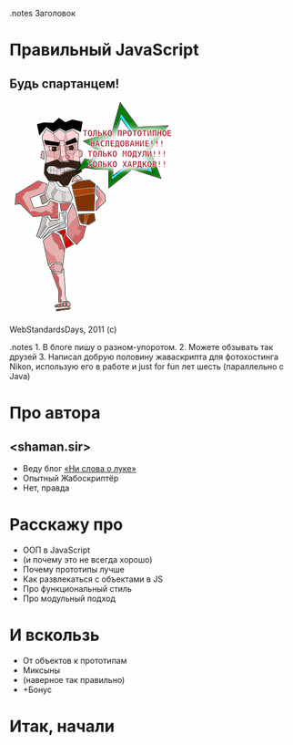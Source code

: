 <!SLIDE transition=fade>
.notes Заголовок

# Правильный JavaScript #

## Будь спартанцем! ##

![JS-Sparta](js-sparta.png)

<span class="wsd-copy">WebStandardsDays, 2011 (c)</sub>

<!SLIDE transition=uncover>
.notes 1. В блоге пишу о разном-упоротом. 2. Можете обзывать так друзей 3. Написал добрую половину жаваскрипта для фотохостинга Nikon, использую его в работе и just for fun лет шесть (параллельно с Java) 

# Про автора #

## <shaman.sir> ##

* Веду блог [«Ни слова о луке»](http://shamansir-ru.tumblr.com)
* Опытный Жабоскриптёр
* Нет, правда

<!SLIDE bullets incremental transition=uncover>

# Расскажу про #

* ООП в JavaScript
* (и почему это не всегда хорошо)
* Почему прототипы лучше
* Как развлекаться с объектами в JS
* Про функциональный стиль
* Про модульный подход

<!SLIDE bullets incremental transition=uncover>

# И вскользь #

* От объектов к прототипам
* Миксыны
* (наверное так правильно)
* +Бонус 

<!SLIDE transition=uncover>

# Итак, начали #